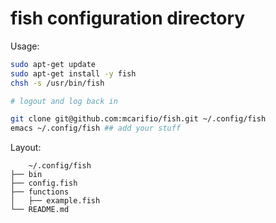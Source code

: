 # fish configuration directory

Usage:

```bash
sudo apt-get update
sudo apt-get install -y fish
chsh -s /usr/bin/fish

# logout and log back in

git clone git@github.com:mcarifio/fish.git ~/.config/fish
emacs ~/.config/fish ## add your stuff
```

Layout:


```
    ~/.config/fish
├── bin
├── config.fish
├── functions
│   ├── example.fish
└── README.md
```




       